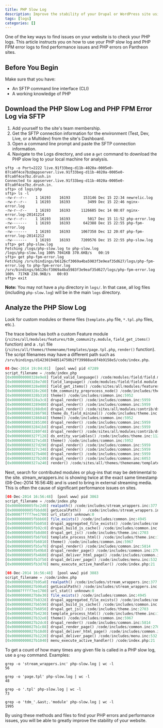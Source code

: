 ```yaml
---
title: PHP Slow Log
description: Improve the stability of your Drupal or WordPress site using PHP Slow Log and PHP FPM Error Log to identify serious performance issues.
tags: [logs]
categories: []
---
```

One of the key ways to find issues on your website is to check your PHP logs. This article instructs you on how to use your PHP slow log and PHP FPM error logs to find performance issues and PHP errors on Pantheon sites.

## Before You Begin

Make sure that you have:

- An SFTP command line interface (CLI)
- A working knowledge of PHP

## Download the PHP Slow Log and PHP FPM Error Log via SFTP

1. Add yourself to the site's team membership.
1. Get the SFTP connection information for the environment (Test, Dev, Live, or a Multidev) from the site's Dashboard.
1. Open a command line prompt and paste the SFTP connection information.
1. Navigate to the Logs directory, and use a `get` command to download the PHP slow log to your local machine for analysis.

  ```bash{outputLines:2-20}
  sftp -o Port=2222 live.91f33beg-d11b-4020a-0005e0-07ca0f4ce7bz@appserver.live.91f33beg-d11b-4020a-0005e0-07ca0f4ce7bz.drush.in
  Connected to appserver.live.91f33beg-d11b-4020a-0005e0-07ca0f4ce7bz.drush.in.
  sftp> cd logs/php
  sftp> ls -l
  -rw-r--r--    1 16193    16193      153146 Dec 15 22:34 newrelic.log
  -rw-r--r--    1 16193    16193        3499 Dec 15 22:46 nginx-error.log
  -rw-r--r--    1 16193    16193     1126685 Dec 14 08:07 nginx-error.log-20141214
  -rw-r--r--    1 16193    16193        5017 Dec 15 11:52 php-error.log
  -rw-------    1 16193    16193      642388 Dec 15 22:55 php-fpm-error.log
  -rw-------    1 16193    16193     1067358 Dec 12 20:07 php-fpm-error.log-20141212
  -rw-------    1 16193    16193     7209576 Dec 15 22:55 php-slow.log
  sftp> get php-slow.log
  Fetching /logs/php-slow.log to php-slow.log
  /logs/php-slow.log 100% 7041KB 370.6KB/s   00:19
  sftp> get php-fpm-error.log
  Fetching /srv/bindings/b6126cf3069a4ba5983f3e9eaf35d627/logs/php-fpm-error.log to php-fpm-error.log
  /srv/bindings/b6126cf3069a4ba5983f3e9eaf35d627/logs/php-fpm-error.log                                                                              100%  717KB 238.9KB/s   00:03
  sftp> exit
  ```

**Note:** You may not have a `php` directory in `logs/`. In that case, all log files (including `php-slow.log`) will be in the main `logs` directory.

## Analyze the PHP Slow Log

Look for custom modules or theme files (`template.php` file, `*.tpl.php` files, etc.).

The trace below has both a custom Feature module (`/sites/all/modules/features/tdm_community.module`, `field_get_items()` function) and a `.tpl` file (`/sites/all/themes/themename/templates/page.tpl.php`, `render()` function). The script filenames may have a different path such as `/srv/bindings/d142301948514750b2ff39988as6f4b9158e5/code/index.php`.

```php
08-Dec-2014 19:04:01]  [pool www] pid 47289
script_filename = /code/index.php
[0x000000000328e9e8] field_valid_language() /code/modules/field/field.multilingual.inc:269
[0x000000000328e7d0] field_language() /code/modules/field/field.module:925
[0x000000000328e080] field_get_items() /code/sites/all/modules/features/tdm_community/tdm_community.module:19
[0x000000000328c260] tdm_community_preprocess_node() /code/includes/theme.inc:1125
[0x000000000328b310] theme() /code/includes/common.inc:5952
[0x000000000328a3c8] drupal_render() /code/includes/common.inc:5959
[0x0000000003289480] drupal_render() /code/includes/common.inc:5959
[0x0000000003288db0] drupal_render() /code/sites/all/modules/contrib/ds/modules/ds_extras/ds_extras.module:717
[0x0000000003286f98] theme_ds_field_minimal() /code/includes/theme.inc:1161
[0x0000000003286048] theme() /code/includes/common.inc:5952
[0x0000000003285100] drupal_render() /code/includes/common.inc:5959
[0x00000000032841b8] drupal_render() /code/includes/common.inc:5959
[0x0000000003280f48] drupal_render() /code/sites/all/modules/contrib/ds/ds.module:747
[0x000000000327f128] ds_entity_variables() /code/includes/theme.inc:1125
[0x000000000327e1d8] theme() /code/includes/common.inc:5952
[0x000000000327d290] drupal_render() /code/includes/common.inc:5959
[0x000000000327c348] drupal_render() /code/includes/common.inc:5959
[0x000000000327b400] drupal_render() /code/includes/common.inc:5959
[0x000000000327b2d0] drupal_render() /code/includes/common.inc:6053
[0x000000000327a240] render() /code/sites/all/themes/themename/templates/page.tpl.php:113
```

Next, search for contributed modules or plug-ins that may be detrimental to the site. stream_wrappers.inc is showing twice at the exact same timestamp (08-Dec-2014 16:56:48) and is used to bring in external streaming media. This is often the cause of significant performance issues on sites.

```php
[08-Dec-2014 16:56:48]  [pool www] pid 3863
script_filename = /code/index.php
[0x0000000005fbc2d0] realpath() /code/includes/stream_wrappers.inc:377
[0x0000000005fbbdd0] getLocalPath()   /code/includes/stream_wrappers.inc:695
[0x00007ffff7ee1700] url_stat() unknown:0
[0x0000000005fbbb60] file_exists() /code/includes/common.inc:4945
[0x0000000005fbb058] drupal_aggregated_file_exists() /code/includes/common.inc:4994
[0x0000000005fb92c0] drupal_build_js_cache() /code/includes/common.inc:4429
[0x0000000005fb8d80] drupal_get_js() /code/includes/theme.inc:2703
[0x0000000005fb6f60] template_process_html() /code/includes/theme.inc:1125
[0x0000000005fb6010] theme() /code/includes/common.inc:5967
[0x0000000005fb5af0] drupal_render() /code/includes/common.inc:5814
[0x0000000005fb49b8] drupal_render_page() /code/includes/common.inc:2701
[0x0000000005fb4600] drupal_deliver_html_page() /code/includes/common.inc:2589
[0x0000000005fb3f50] drupal_deliver_page() /code/includes/menu.inc:532
[0x0000000005fb3d70] menu_execute_active_handler() /code/index.php:21

[08-Dec-2014 16:56:48]  [pool www] pid 3883
script_filename = /code/index.php
[0x00000000027b95a0] realpath() /code/includes/stream_wrappers.inc:377
[0x00000000027b90a0] getLocalPath() /code/includes/stream_wrappers.inc:695
[0x00007ffff7ee1700] url_stat() unknown:0
[0x00000000027b8e30] file_exists() /code/includes/common.inc:4945
[0x00000000027b8328] drupal_aggregated_file_exists() /code/includes/common.inc:4994
[0x00000000027b6590] drupal_build_js_cache() /code/includes/common.inc:4429
[0x00000000027b6050] drupal_get_js() /code/includes/theme.inc:2703
[0x00000000027b4230] template_process_html() /code/includes/theme.inc:1125
[0x00000000027b32e0] theme() /code/includes/common.inc:5967
[0x00000000027b2dc0] drupal_render() /code/includes/common.inc:5814
[0x00000000027b1c88] drupal_render_page() /code/includes/common.inc:2701
[0x00000000027b18d0] drupal_deliver_html_page() /code/includes/common.inc:2589
[0x00000000027b1220] drupal_deliver_page() /code/includes/menu.inc:532
[0x00000000027b1040] menu_execute_active_handler() /code/index.php:21
```

To get a count of how many times any given file is called in a PHP slow log, use a `grep` command. Examples:

```bash{outputLines:2}
grep -o 'stream_wrappers.inc' php-slow.log | wc -l
56
```

```bash{outputLines:2}
grep -o 'page.tpl' php-slow.log | wc -l
48
```

```bash{outputLines:2}
grep -o '.tpl' php-slow.log | wc -l
73
```

```bash{outputLines:2}
grep -o 'tdm_'.&ast;.'module' php-slow.log | wc -l
1995
```

By using these methods and files to find your PHP errors and performance issues, you will be able to greatly improve the stability of your website.
